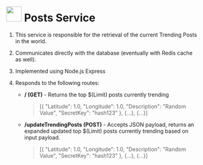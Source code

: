# <img src="https://static.thenounproject.com/png/407526-200.png" height="40" width="40"> Posts Service

1. This service is responsible for the retrieval of the current Trending Posts in the world.
2. Communicates directly with the database (eventually with Redis cache as well).
3. Implemented using Node.js Express
4. Responds to the following routes:

    - **/ (GET)** - Returns the top $(Limit) posts currently trending
       > [{
          "Latitude": 1.0,
          "Longitude": 1.0,
          "Description": "Random Value",
          "SecretKey": "hash123"
         }, {...}, {...}]
         
    - **/updateTrendingPosts (POST)** - Accepts JSON payload, returns an expanded updated top $(Limit) posts currently trending based on input payload.
       > [{
          "Latitude": 1.0,
          "Longitude": 1.0,
          "Description": "Random Value",
          "SecretKey": "hash123"
         }, {...}, {...}]

